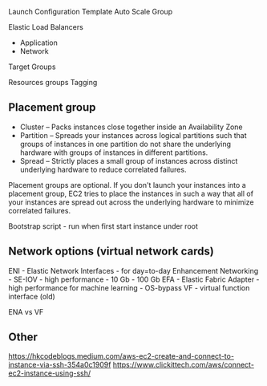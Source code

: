 Launch Configuration Template
Auto Scale Group

Elastic Load Balancers
* Application
* Network

Target Groups

Resources groups
Tagging

Placement group
---
* Cluster – Packs instances close together inside an Availability Zone
* Partition – Spreads your instances across logical partitions 
such that groups of instances in one partition 
do not share the underlying hardware with groups of instances in different partitions.
* Spread – Strictly places a small group of instances across distinct underlying hardware to reduce correlated failures.

Placement groups are optional. 
If you don't launch your instances into a placement group, 
EC2 tries to place the instances in such a way 
that all of your instances are spread out across the underlying hardware to minimize correlated failures. 

Bootstrap script - run when first start instance under root

Network options (virtual network cards)
----
ENI -  Elastic Network Interfaces - for day=to-day
Enhancement Networking - SE-IOV - high performance - 10 Gb - 100 Gb
EFA -  Elastic Fabric Adapter - high performance for machine learning - OS-bypass
VF - virtual function interface (old)

ENA vs VF

Other
---
https://hkcodeblogs.medium.com/aws-ec2-create-and-connect-to-instance-via-ssh-354a0c1909f
https://www.clickittech.com/aws/connect-ec2-instance-using-ssh/
